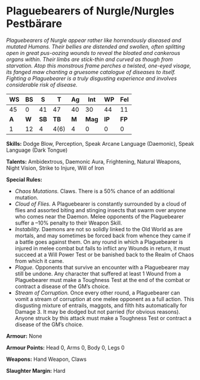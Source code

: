 # Plaguebearers of Nurgle/Nurgles Pestbärare

_Plaguebearers of Nurgle appear rather like horrendously
 diseased and mutated Humans. Their bellies are distended
 and swollen, often splitting open in great pus-oozing wounds
 to reveal the bloated and cankerous organs within. Their
 limbs are stick-thin and curved as though from starvation.
 Atop this monstrous frame perches a twisted, one-eyed visage,
 its fanged maw chanting a gruesome catalogue of diseases to
 itself. Fighting a Plaguebearer is a truly disgusting experience
 and involves considerable risk of disease._

|**WS**|**BS**|**S**|**T**|**Ag**|**Int**|**WP**|**Fel**|
|--|--|-|-|--|---|--|---|
|45|0|41|47|40|30|44|11|
|**A**|**W**|**SB**|**TB**|**M**|**Mag**|**IP**|**FP**|
|1|12|4|4(6)|4|0|0|0|

**Skills:** Dodge Blow, Perception, Speak Arcane Language
(Daemonic), Speak Language (Dark Tongue)

**Talents:** Ambidextrous, Daemonic Aura, Frightening, Natural
Weapons, Night Vision, Strike to Injure, Will of Iron

**Special Rules:**
* _Chaos Mutations._ Claws. There is a 50% chance
of an additional mutation.
* _Cloud of Flies._ A Plaguebearer is constantly surrounded
by a cloud of flies and assorted biting and stinging
insects that swarm over anyone who comes near the
Daemon. Melee opponents of the Plaguebearer suffer
a –10% penalty to their Weapon Skill.
* _Instability._ Daemons are not so solidly linked to
the Old World as are mortals, and may sometimes
be forced back from whence they came if a battle
goes against them. On any round in which a
Plaguebearer is injured in melee combat but fails
to inflict any Wounds in return, it must succeed
at a Will Power Test or be banished back to the
Realm of Chaos from which it came.
* _Plague._ Opponents that survive an encounter
with a Plaguebearer may still be undone. Any
character that suffered at least 1 Wound from a
Plaguebearer must make a Toughness Test at the
end of the combat or contract a disease of the
GM’s choice.
* _Stream of Corruption._ Once every other round, a
Plaguebearer can vomit a stream of corruption at
one melee opponent as a full action. This disgusting
mixture of entrails, maggots, and filth hits
automatically for Damage 3. It may be dodged but
not parried (for obvious reasons). Anyone struck by
this attack must make a Toughness Test or contract
a disease of the GM’s choice.

**Armour:** None

**Armour Points:** Head 0, Arms 0, Body 0, Legs 0

**Weapons:** Hand Weapon, Claws

**Slaughter Margin:** Hard